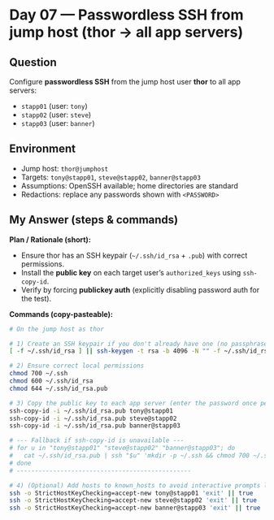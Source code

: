 # Day 07 — Passwordless SSH from jump host (thor → all app servers)

## Question
Configure **passwordless SSH** from the jump host user **thor** to all app servers:
- `stapp01` (user: `tony`)
- `stapp02` (user: `steve`)
- `stapp03` (user: `banner`)

## Environment
- Jump host: `thor@jumphost`
- Targets: `tony@stapp01`, `steve@stapp02`, `banner@stapp03`
- Assumptions: OpenSSH available; home directories are standard
- Redactions: replace any passwords shown with `<PASSWORD>`

## My Answer (steps & commands)

**Plan / Rationale (short):**
- Ensure thor has an SSH keypair (`~/.ssh/id_rsa` + `.pub`) with correct permissions.
- Install the **public key** on each target user’s `authorized_keys` using `ssh-copy-id`.
- Verify by forcing **publickey auth** (explicitly disabling password auth for the test).

**Commands (copy-pasteable):**
```bash
# On the jump host as thor

# 1) Create an SSH keypair if you don't already have one (no passphrase for lab)
[ -f ~/.ssh/id_rsa ] || ssh-keygen -t rsa -b 4096 -N "" -f ~/.ssh/id_rsa -C "thor@jumphost"

# 2) Ensure correct local permissions
chmod 700 ~/.ssh
chmod 600 ~/.ssh/id_rsa
chmod 644 ~/.ssh/id_rsa.pub

# 3) Copy the public key to each app server (enter the password once per host)
ssh-copy-id -i ~/.ssh/id_rsa.pub tony@stapp01
ssh-copy-id -i ~/.ssh/id_rsa.pub steve@stapp02
ssh-copy-id -i ~/.ssh/id_rsa.pub banner@stapp03

# --- Fallback if ssh-copy-id is unavailable ---
# for u in "tony@stapp01" "steve@stapp02" "banner@stapp03"; do
#   cat ~/.ssh/id_rsa.pub | ssh "$u" 'mkdir -p ~/.ssh && chmod 700 ~/.ssh && cat >> ~/.ssh/authorized_keys && chmod 600 ~/.ssh/authorized_keys'
# done
# ------------------------------------------------

# 4) (Optional) Add hosts to known_hosts to avoid interactive prompts later
ssh -o StrictHostKeyChecking=accept-new tony@stapp01 'exit' || true
ssh -o StrictHostKeyChecking=accept-new steve@stapp02 'exit' || true
ssh -o StrictHostKeyChecking=accept-new banner@stapp03 'exit' || true
